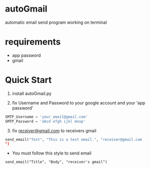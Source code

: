 # autoGmail
automatic email send program working on terminal

# requirements
- app password
- gmail

# Quick Start
1. install autoGmail.py

2. fix Username and Password to your google account and your 'app password'
```python
SMTP_Username = 'your_email@gmail.com'
SMTP_Password = 'abcd efgh ijkl mnop'
```

3. fix receiver@gmail.com to receivers gmail
```python
send_email("Test", "This is a test email.", "receiver@gmail.com
")
```

- You must follow this style to send email
```
send_email("Title", "Body", "receiver's gmail")
```
